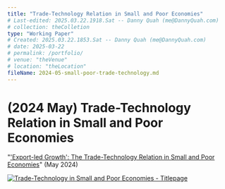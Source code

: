 ```yaml
---
title: "Trade-Technology Relation in Small and Poor Economies"
# Last-edited: 2025.03.22.1918.Sat -- Danny Quah (me@DannyQuah.com)
# collection: theColletion
type: "Working Paper"
# Created: 2025.03.22.1853.Sat -- Danny Quah (me@DannyQuah.com)
# date: 2025-03-22
# permalink: /portfolio/
# venue: "theVenue"
# location: "theLocation"
fileName: 2024-05-small-poor-trade-technology.md
---
```

# (2024 May) Trade-Technology Relation in Small and Poor Economies
"<a href="https://dannyquah.github.io/Storage/2024.03-Danny.Quah-Small-Poor-Trade-Technology.pdf">'Export-led Growth':  The Trade-Technology Relation in Small and Poor Economies</a>" (May 2024)

[<img src="https://dannyquah.github.io/Storage/2024.03-Danny.Quah-Small-Poor-Trade-Technology-titlepage.png" alt = "Trade-Technology in Small and Poor Economies - Titlepage"/>](https://dannyquah.github.io/Storage/2024.03-Danny.Quah-Small-Poor-Trade-Technology.pdf)

<!---
   Invisible section // 2024-05-small-poor-trade-technology.md
-->

